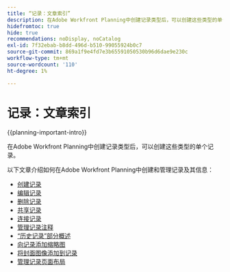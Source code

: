 ```yaml
---
title: “记录：文章索引”
description: 在Adobe Workfront Planning中创建记录类型后，可以创建这些类型的单个记录。 以下文章介绍如何在Adobe Workfront Planning中创建和管理记录及其信息。
hidefromtoc: true
hide: true
recommendations: noDisplay, noCatalog
exl-id: 7f32ebab-b8dd-496d-b510-99055924b0c7
source-git-commit: 869a1f9e4fd7e3b65591050530b96d6dae9e230c
workflow-type: tm+mt
source-wordcount: '110'
ht-degree: 1%

---
```


<!-- update the metadata with real information when making this available in TOC and in the left nav
---
title: "Records: article index"
description: After you create record types in Adobe Workfront Planning you can create individual records of those types. The following articles describe how you can create and manage records and their information in Adobe Workfront Planning.
hidefromtoc: yes
author: Alina
feature: Work Management
role: User
hide: yes
---
-->

# 记录：文章索引

{{planning-important-intro}}

在Adobe Workfront Planning中创建记录类型后，可以创建这些类型的单个记录。

以下文章介绍如何在Adobe Workfront Planning中创建和管理记录及其信息：

* [创建记录](/help/quicksilver/planning/records/create-records.md)
* [编辑记录](/help/quicksilver/planning/records/edit-records.md)
* [删除记录](/help/quicksilver/planning/records/delete-records.md)
* [共享记录](/help/quicksilver/planning/records/share-records.md)
* [连接记录](/help/quicksilver/planning/records/connect-records.md)
* [管理记录注释](/help/quicksilver/planning/records/manage-record-comments.md)
* [“历史记录”部分概述](/help/quicksilver/planning/records/history-section-overview.md)
* [向记录添加缩略图](/help/quicksilver/planning/records/add-thumbnails-to-records.md)
* [将封面图像添加到记录](/help/quicksilver/planning/records/add-a-cover-image-to-a-record.md)
* [管理记录页面布局](/help/quicksilver/planning/records/manage-the-record-page.md)
